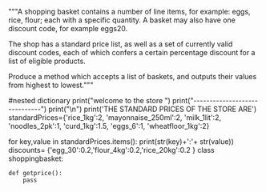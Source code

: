 """A shopping basket contains a number of line items, for example: eggs, rice, flour; each with a specific quantity. A basket may also have one discount code, for example eggs20. 

The shop has a standard price list, as well as a set of currently valid discount codes, each of which confers a certain percentage discount for a list of eligible products.

Produce a method which accepts a list of baskets, and outputs their values from highest to lowest."""

#nested dictionary
print("welcome to the store ")
print("------------------------------")
print("\n")
print('THE STANDARD PRICES OF THE STORE ARE')
standardPrices={'rice_1kg':2,
               'mayonnaise_250ml':2,
               'milk_1lit':2,
               'noodles_2pk':1,
               'curd_1kg':1.5,
               'eggs_6':1,
               'wheatfloor_1kg':2}

for key,value in standardPrices.items():
    print(str(key)+':'+ str(value))
discounts= {'egg_30':0.2,'flour_4kg':0.2,'rice_20kg':0.2 }
class shoppingbasket:
    
    def getprice():
        pass
